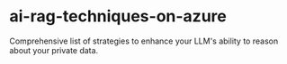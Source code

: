 # ai-rag-techniques-on-azure
Comprehensive list of strategies to enhance your LLM's ability to reason about your private data.
